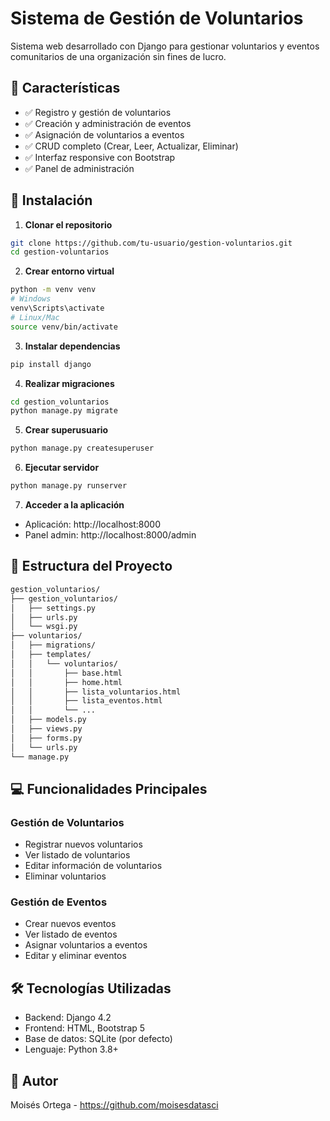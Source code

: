 # Sistema de Gestión de Voluntarios

Sistema web desarrollado con Django para gestionar voluntarios y eventos comunitarios de una organización sin fines de lucro.

## 🚀 Características

- ✅ Registro y gestión de voluntarios
- ✅ Creación y administración de eventos
- ✅ Asignación de voluntarios a eventos
- ✅ CRUD completo (Crear, Leer, Actualizar, Eliminar)
- ✅ Interfaz responsive con Bootstrap
- ✅ Panel de administración

## 🔧 Instalación

1. **Clonar el repositorio**
```bash
git clone https://github.com/tu-usuario/gestion-voluntarios.git
cd gestion-voluntarios
```
2. **Crear entorno virtual**
```bash
python -m venv venv
# Windows
venv\Scripts\activate
# Linux/Mac
source venv/bin/activate
```
3. **Instalar dependencias**
```bash
pip install django
```
4. **Realizar migraciones**
```bash
cd gestion_voluntarios
python manage.py migrate
```
5. **Crear superusuario**
```bash
python manage.py createsuperuser
```
6. **Ejecutar servidor**
```bash
python manage.py runserver
```
7. **Acceder a la aplicación**

- Aplicación: http://localhost:8000
- Panel admin: http://localhost:8000/admin

## 📁 Estructura del Proyecto
```bash
gestion_voluntarios/
├── gestion_voluntarios/
│   ├── settings.py
│   ├── urls.py
│   └── wsgi.py
├── voluntarios/
│   ├── migrations/
│   ├── templates/
│   │   └── voluntarios/
│   │       ├── base.html
│   │       ├── home.html
│   │       ├── lista_voluntarios.html
│   │       ├── lista_eventos.html
│   │       └── ...
│   ├── models.py
│   ├── views.py
│   ├── forms.py
│   └── urls.py
└── manage.py
```

## 💻 Funcionalidades Principales
### Gestión de Voluntarios
- Registrar nuevos voluntarios
- Ver listado de voluntarios
- Editar información de voluntarios
- Eliminar voluntarios

### Gestión de Eventos
- Crear nuevos eventos
- Ver listado de eventos
- Asignar voluntarios a eventos
- Editar y eliminar eventos

## 🛠️ Tecnologías Utilizadas
- Backend: Django 4.2
- Frontend: HTML, Bootstrap 5
- Base de datos: SQLite (por defecto)
- Lenguaje: Python 3.8+

## 👤 Autor
Moisés Ortega - https://github.com/moisesdatasci
